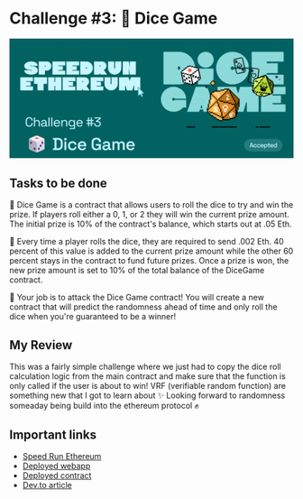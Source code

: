# Challenge #3: 🎲 Dice Game

<p align="center">
  <img src="./sre_c3.png" />
</p>

## Tasks to be done

💬 Dice Game is a contract that allows users to roll the dice to try and win the prize.  If players roll either a 0, 1, or 2 they will win the current prize amount.  The initial prize is 10% of the contract's balance, which starts out at .05 Eth.  

🧤 Every time a player rolls the dice, they are required to send .002 Eth.  40 percent of this value is added to the current prize amount while the other 60 percent stays in the contract to fund future prizes.  Once a prize is won, the new prize amount is set to 10% of the total balance of the DiceGame contract.  

🧨 Your job is to attack the Dice Game contract!  You will create a new contract that will predict the randomness ahead of time and only roll the dice when you're guaranteed to be a winner!

## My Review

This was a fairly simple challenge where we just had to copy the dice roll calculation logic from the main contract and make sure that the function is only called if the user is about to win! VRF (verifiable random function) are something new that I got to learn about ✨ Looking forward to randomness someaday being build into the ethereum protocol ✊

## Important links

- [Speed Run Ethereum](https://speedrunethereum.com/challenge/dice-game)
- [Deployed webapp](https://kevinj-sre-c3.surge.sh/)
- [Deployed contract](https://goerli.etherscan.io/address/0x8b14c651DA326b42cFaCcA96b48507109E57173A)
- [Dev.to article](https://dev.to/kevinjoshi46b/challenge-3-dice-game-16lb)

